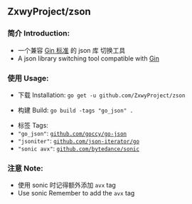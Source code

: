 ## ZxwyProject/zson
### 简介 Introduction:
+ 一个兼容 [Gin 标准](https://github.com/gin-gonic/gin/tree/master/internal/json) 的 json 库 切换工具
+ A json library switching tool compatible with [Gin](https://github.com/gin-gonic/gin/tree/master/internal/json)

### 使用 Usage:
- 下载 Installation: `go get -u github.com/ZxwyProject/zson`
+ 构建 Build: `go build -tags "go_json" .`
- 标签 Tags:
- `"go_json"`: [`github.com/goccy/go-json`](https://github.com/goccy/go-json)
- `"jsoniter"`: [`github.com/json-iterator/go`](https://github.com/json-iterator/go)
- `"sonic avx"`: [`github.com/bytedance/sonic`](https://github.com/bytedance/sonic)

### 注意 Note:
+ 使用 sonic 时记得额外添加 `avx` tag
+ Use sonic Remember to add the `avx` tag
